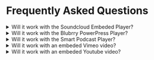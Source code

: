 # Frequently Asked Questions

<details><summary> Will it work with the Soundcloud Embeded Player?</summary>
<p>

Yes
</p></details>

<details><summary> Will it work with the Blubrry PowerPress Player?</summary>
<p>

Yes
</p></details>

<details><summary> Will it work with the Smart Podcast Player?</summary>
<p>

Yes, It will work with the Smart Podcast Track Player.
</p></details>

<details><summary> Will it work with an embeded Vimeo video?</summary>
<p>

Yes
</p></details>

<details><summary> Will it work with an embeded Youtube video?</summary>
<p>

Yes it works with a Youtube embeded video using just the url or using [embed].  It will not work with the old Youtube embed that uses the <iframe> code.
</p></details>

<details><summary> Can I use the shortcodes and automatically linked timestamps? </summary>
<p>

You can use the shortcode and have automatically link timestamps enabled. However, they will not both work on the same content. If you have the shortcode on a post/page links will not be linked automatically for that post/page.
</p></details>